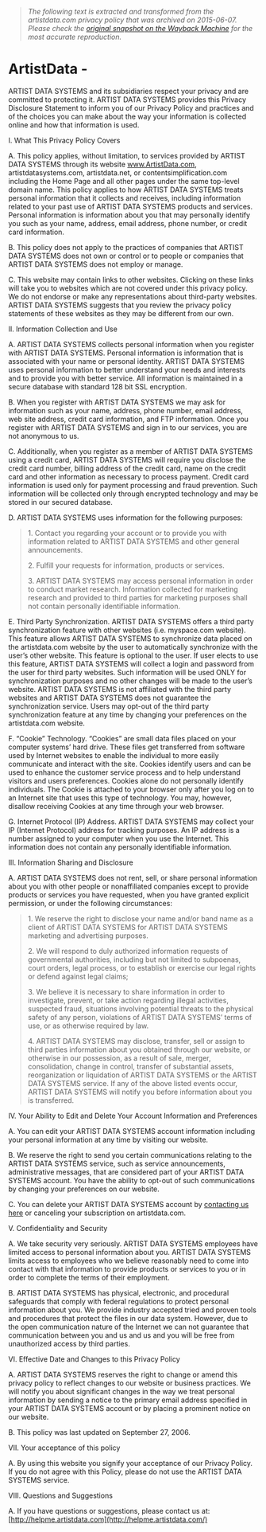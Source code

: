 > *The following text is extracted and transformed from the artistdata.com privacy policy that was archived on 2015-06-07. Please check the [original snapshot on the Wayback Machine](https://web.archive.org/web/20150607130443id_/http%3A//www.artistdata.com/us/privacy) for the most accurate reproduction.*

# ArtistData -

ARTIST DATA SYSTEMS and its subsidiaries respect your privacy and are committed to protecting it. ARTIST DATA SYSTEMS provides this Privacy Disclosure Statement to inform you of our Privacy Policy and practices and of the choices you can make about the way your information is collected online and how that information is used.

I. What This Privacy Policy Covers

A. This policy applies, without limitation, to services provided by ARTIST DATA SYSTEMS through its website www.ArtistData.com, artistdatasystems.com, artistdata.net, or contentsimplification.com including the Home Page and all other pages under the same top-level domain name. This policy applies to how ARTIST DATA SYSTEMS treats personal information that it collects and receives, including information related to your past use of ARTIST DATA SYSTEMS products and services. Personal information is information about you that may personally identify you such as your name, address, email address, phone number, or credit card information. 

B. This policy does not apply to the practices of companies that ARTIST DATA SYSTEMS does not own or control or to people or companies that ARTIST DATA SYSTEMS does not employ or manage.

C. This website may contain links to other websites. Clicking on these links will take you to websites which are not covered under this privacy policy. We do not endorse or make any representations about third-party websites. ARTIST DATA SYSTEMS suggests that you review the privacy policy statements of these websites as they may be different from our own.

II. Information Collection and Use 

A. ARTIST DATA SYSTEMS collects personal information when you register with ARTIST DATA SYSTEMS. Personal information is information that is associated with your name or personal identity. ARTIST DATA SYSTEMS uses personal information to better understand your needs and interests and to provide you with better service. All information is maintained in a secure database with standard 128 bit SSL encryption. 

B. When you register with ARTIST DATA SYSTEMS we may ask for information such as your name, address, phone number, email address, web site address, credit card information, and FTP information. Once you register with ARTIST DATA SYSTEMS and sign in to our services, you are not anonymous to us. 

C. Additionally, when you register as a member of ARTIST DATA SYSTEMS using a credit card, ARTIST DATA SYSTEMS will require you disclose the credit card number, billing address of the credit card, name on the credit card and other information as necessary to process payment. Credit card information is used only for payment processing and fraud prevention. Such information will be collected only through encrypted technology and may be stored in our secured database. 

D. ARTIST DATA SYSTEMS uses information for the following purposes: 

> 1\. Contact you regarding your account or to provide you with information related to ARTIST DATA SYSTEMS and other general announcements.
> 
> 2\. Fulfill your requests for information, products or services.
> 
> 3\. ARTIST DATA SYSTEMS may access personal information in order to conduct market research. Information collected for marketing research and provided to third parties for marketing purposes shall not contain personally identifiable information. 

E. Third Party Synchronization. ARTIST DATA SYSTEMS offers a third party synchronization feature with other websites (i.e. myspace.com website). This feature allows ARTIST DATA SYSTEMS to synchronize data placed on the artistdata.com website by the user to automatically synchronize with the user’s other website. This feature is optional to the user. If user elects to use this feature, ARTIST DATA SYSTEMS will collect a login and password from the user for third party websites. Such information will be used ONLY for synchronization purposes and no other changes will be made to the user’s website. ARTIST DATA SYSTEMS is not affiliated with the third party websites and ARTIST DATA SYSTEMS does not guarantee the synchronization service. Users may opt-out of the third party synchronization feature at any time by changing your preferences on the artistdata.com website.

F. “Cookie” Technology. “Cookies” are small data files placed on your computer systems’ hard drive. These files get transferred from software used by Internet websites to enable the individual to more easily communicate and interact with the site. Cookies identify users and can be used to enhance the customer service process and to help understand visitors and users preferences. Cookies alone do not personally identify individuals. The Cookie is attached to your browser only after you log on to an Internet site that uses this type of technology. You may, however, disallow receiving Cookies at any time through your web browser. 

G. Internet Protocol (IP) Address. ARTIST DATA SYSTEMS may collect your IP (Internet Protocol) address for tracking purposes. An IP address is a number assigned to your computer when you use the Internet. This information does not contain any personally identifiable information. 

III. Information Sharing and Disclosure

A. ARTIST DATA SYSTEMS does not rent, sell, or share personal information about you with other people or nonaffiliated companies except to provide products or services you have requested, when you have granted explicit permission, or under the following circumstances: 

> 1\. We reserve the right to disclose your name and/or band name as a client of ARTIST DATA SYSTEMS for ARTIST DATA SYSTEMS marketing and advertising purposes. 
> 
> 2\. We will respond to duly authorized information requests of governmental authorities, including but not limited to subpoenas, court orders, legal process, or to establish or exercise our legal rights or defend against legal claims; 
> 
> 3\. We believe it is necessary to share information in order to investigate, prevent, or take action regarding illegal activities, suspected fraud, situations involving potential threats to the physical safety of any person, violations of ARTIST DATA SYSTEMS’ terms of use, or as otherwise required by law. 
> 
> 4\. ARTIST DATA SYSTEMS may disclose, transfer, sell or assign to third parties information about you obtained through our website, or otherwise in our possession, as a result of sale, merger, consolidation, change in control, transfer of substantial assets, reorganization or liquidation of ARTIST DATA SYSTEMS or the ARTIST DATA SYSTEMS service. If any of the above listed events occur, ARTIST DATA SYSTEMS will notify you before information about you is transferred. 

IV. Your Ability to Edit and Delete Your Account Information and Preferences 

A. You can edit your ARTIST DATA SYSTEMS account information including your personal information at any time by visiting our website.

B. We reserve the right to send you certain communications relating to the ARTIST DATA SYSTEMS service, such as service announcements, administrative messages, that are considered part of your ARTIST DATA SYSTEMS account. You have the ability to opt-out of such communications by changing your preferences on our website.

C. You can delete your ARTIST DATA SYSTEMS account by [contacting us here](http://helpme.artistdata.com/) or canceling your subscription on artistdata.com.

V. Confidentiality and Security

A. We take security very seriously. ARTIST DATA SYSTEMS employees have limited access to personal information about you. ARTIST DATA SYSTEMS limits access to employees who we believe reasonably need to come into contact with that information to provide products or services to you or in order to complete the terms of their employment.

B. ARTIST DATA SYSTEMS has physical, electronic, and procedural safeguards that comply with federal regulations to protect personal information about you. We provide industry accepted tried and proven tools and procedures that protect the files in our data system. However, due to the open communication nature of the Internet we can not guarantee that communication between you and us and us and you will be free from unauthorized access by third parties.

VI. Effective Date and Changes to this Privacy Policy

A. ARTIST DATA SYSTEMS reserves the right to change or amend this privacy policy to reflect changes to our website or business practices. We will notify you about significant changes in the way we treat personal information by sending a notice to the primary email address specified in your ARTIST DATA SYSTEMS account or by placing a prominent notice on our website. 

B. This policy was last updated on September 27, 2006.

VII. Your acceptance of this policy

A. By using this website you signify your acceptance of our Privacy Policy. If you do not agree with this Policy, please do not use the ARTIST DATA SYSTEMS service.

VIII. Questions and Suggestions 

A. If you have questions or suggestions, please contact us at: [http://helpme.artistdata.com](http://helpme.artistdata.com/)
